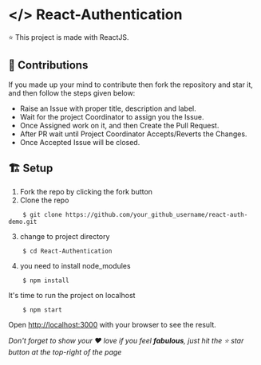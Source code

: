 # </> React-Authentication
⭐ This project is made with ReactJS. <br>

## 🤝 Contributions
If you made up your mind to contribute then fork the repository and star it, and then follow the steps given below:  
- Raise an Issue with proper title, description and label.
- Wait for the project Coordinator to assign you the Issue.
- Once Assigned work on it, and then Create the Pull Request.
- After PR wait until Project Coordinator Accepts/Reverts the Changes.
- Once Accepted Issue will be closed.

## 🏗 Setup 
1. Fork the repo by clicking the fork button
2. Clone the repo
```
    $ git clone https://github.com/your_github_username/react-auth-demo.git
```
3. change to project directory
```
    $ cd React-Authentication
```
4. you need to install node_modules
```
    $ npm install
```
It's time to run the project on localhost
```
    $ npm start
```
Open [http://localhost:3000](http://localhost:3000) with your browser to see the result.


_Don't forget to show your ❤ love if you feel __fabulous__, just hit the ⭐ star button at the top-right of the page_
